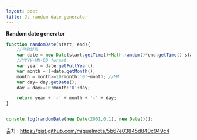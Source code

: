 ```yaml
---
layout: post
title: Js random date generator
---
```



**Random date generator**



```javascript
function randomDate(start, end){
    //랜덤날짜
    var date = new Date(start.getTime()+Math.random()*end.getTime()-start.getTime());
    //YYYY-MM-DD format
    var year = date.getFullYear();
    var month = 1+date.getMonth();
    month = month>=10?month:'0'+month; //MM
    var day= day.getDate();
    day = day>=10?month:'0'+day;

    return year + '-' + month + '-' + day;
}


console.log(randomDate(new Date(2001,0,1), new Date()));

```





출처 : https://gist.github.com/miguelmota/5b67e03845d840c949c4